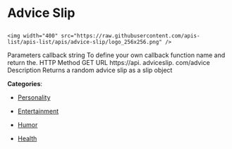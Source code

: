 # Advice Slip<p align="center">
    <img width="400" src="https://raw.githubusercontent.com/apis-list/apis-list/apis/advice-slip/logo_256x256.png" />
</p>

Parameters callback string To define your own callback function name and return the. HTTP Method GET URL https://api. adviceslip. com/advice Description Returns a random advice slip as a slip object

**Categories**:

- [Personality](https://github/apis-list/apis-list#personality)

- [Entertainment](https://github/apis-list/apis-list#entertainment)

- [Humor](https://github/apis-list/apis-list#humor)

- [Health](https://github/apis-list/apis-list#health)





